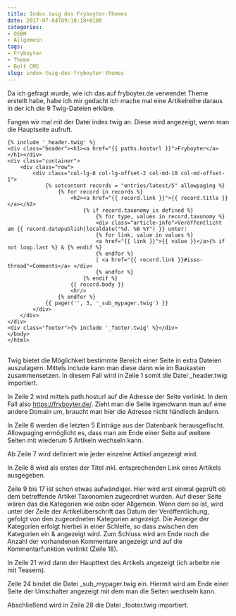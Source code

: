 ```yaml
---
title: Index.twig des Fryboyter-Themes
date: 2017-07-04T09:10:18+0100
categories:
- OSBN
- Allgemein
tags:
- Fryboyter
- Theme
- Bolt CMS
slug: index-twig-des-fryboyter-themes
---
```

Da ich gefragt wurde, wie ich das auf fryboyter.de verwendet Theme erstellt habe, habe ich mir gedacht ich mache mal eine Artikelreihe daraus in der ich die 9 Twig-Dateien erkläre.

Fangen wir mal mit der Datei index.twig an. Diese wird angezeigt, wenn man die Hauptseite aufruft.

<pre class="line-numbers" style="white-space:pre-wrap;">
<code class="language-twig">{% include '_header.twig' %}
&lt;div class=&quot;header&quot;&gt;&lt;h1&gt;&lt;a href=&quot;{{ paths.hosturl }}&quot;&gt;Fryboyter&lt;/a&gt;&lt;/h1&gt;&lt;/div&gt;
&lt;div class=&quot;container&quot;&gt;
    &lt;div class=&quot;row&quot;&gt;
        &lt;div class=&quot;col-lg-8 col-lg-offset-2 col-md-10 col-md-offset-1&quot;&gt;
            {% setcontent records = &quot;entries/latest/5&quot; allowpaging %}
                {% for record in records %}
                    &lt;h2&gt;&lt;a href=&quot;{{ record.link }}&quot;&gt;{{ record.title }}&lt;/a&gt;&lt;/h2&gt;
                        {% if record.taxonomy is defined %}
                            {% for type, values in record.taxonomy %}
                            &lt;div class=&quot;article-info&quot;&gt;Ver&ouml;ffentlicht am {{ record.datepublish|localdate(&quot;%d. %B %Y&quot;) }} unter:
                            {% for link, value in values %}
                            &lt;a href=&quot;{{ link }}&quot;&gt;{{ value }}&lt;/a&gt;{% if not loop.last %} &amp; {% endif %}
                            {% endfor %}
                            | &lt;a href=&quot;{{ record.link }}#isso-thread&quot;&gt;Comments&lt;/a&gt; &lt;/div&gt;
                            {% endfor %}
                        {% endif %}
                    {{ record.body }}
                    &lt;hr/&gt;
                {% endfor %}
            {{ pager('', 3, '_sub_mypager.twig') }}
        &lt;/div&gt;
    &lt;/div&gt;
&lt;/div&gt;
&lt;div class=&quot;footer&quot;&gt;{% include '_footer.twig' %}&lt;/div&gt;
&lt;/body&gt;
&lt;/html&gt;
</code>
</pre>

Twig bietet die Möglichkeit bestimmte Bereich einer Seite in extra Dateien auszulagern. Mittels include kann man diese dann wie im Baukasten zusammensetzen. In diesem Fall wird in Zeile 1 somit die Datei _header.twig importiert.

In Zeile 2 wird mittels path.hosturl auf die Adresse der Seite verlinkt. In dem Fall also https://fryboyter.de/. Zieht man die Seite irgendwann man auf eine andere Domain um, braucht man hier die Adresse nicht händisch ändern.

In Zeile 6 werden die letzten 5 Einträge aus der Datenbank herausgefischt. Allowpaging ermöglicht es, dass man am Ende einer Seite auf weitere Seiten mit wiederum 5 Artikeln wechseln kann.

Ab Zeile 7 wird definiert wie jeder einzelne Artikel angezeigt wird.

In Zeile 8 wird als erstes der Titel inkl. entsprechenden Link eines Artikels ausgegeben.

Zeile 9 bis 17 ist schon etwas aufwändiger. Hier wird erst einmal geprüft ob dem betreffende Artikel Taxonomien zugeordnet wurden. Auf dieser Seite wären das die Kategorien wie osbn oder Allgemein. Wenn dem so ist, wird unter der Zeile der Artikelüberschrift das Datum der Veröffentlichung, gefolgt von den zugeordneten Kategorien angezeigt. Die Anzeige der Kategorien erfolgt hierbei in einer Schleife, so dass zwischen den Kategorien ein &amp; angezeigt wird. Zum Schluss wird am Ende noch die Anzahl der vorhandenen Kommentare angezeigt und auf die Kommentarfunktion verlinkt (Zeile 18).

In Zeile 21 wird dann der Haupttext des Artikels angezeigt (ich arbeite nie mit Teasern).

Zeile 24 bindet die Datei _sub_mypager.twig ein. Hiermit wird am Ende einer Seite der Umschalter angezeigt mit dem man die Seiten wechseln kann.

Abschließend wird in Zeile 28 die Datei _footer.twig importiert.
